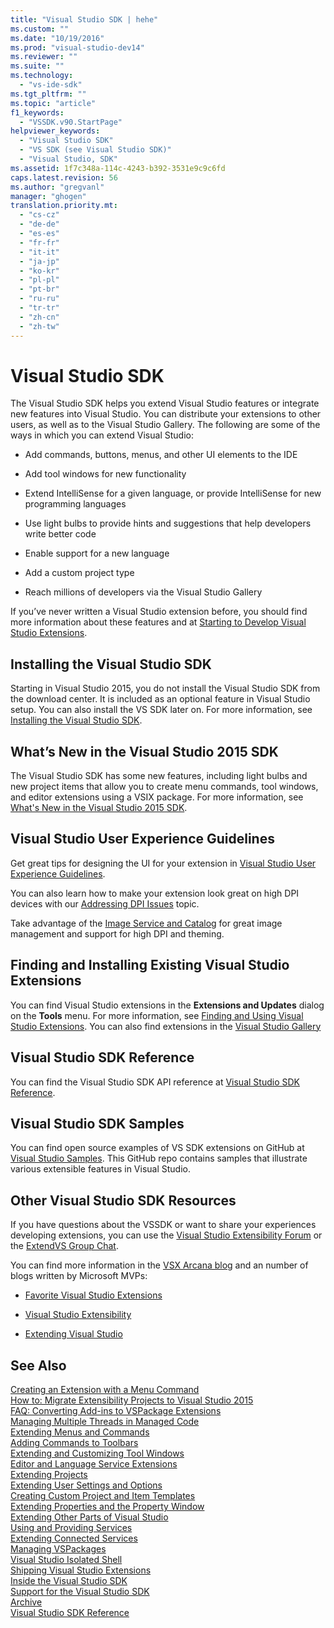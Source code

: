 ```yaml
---
title: "Visual Studio SDK | hehe"
ms.custom: ""
ms.date: "10/19/2016"
ms.prod: "visual-studio-dev14"
ms.reviewer: ""
ms.suite: ""
ms.technology: 
  - "vs-ide-sdk"
ms.tgt_pltfrm: ""
ms.topic: "article"
f1_keywords: 
  - "VSSDK.v90.StartPage"
helpviewer_keywords: 
  - "Visual Studio SDK"
  - "VS SDK (see Visual Studio SDK)"
  - "Visual Studio, SDK"
ms.assetid: 1f7c348a-114c-4243-b392-3531e9c9c6fd
caps.latest.revision: 56
ms.author: "gregvanl"
manager: "ghogen"
translation.priority.mt: 
  - "cs-cz"
  - "de-de"
  - "es-es"
  - "fr-fr"
  - "it-it"
  - "ja-jp"
  - "ko-kr"
  - "pl-pl"
  - "pt-br"
  - "ru-ru"
  - "tr-tr"
  - "zh-cn"
  - "zh-tw"
---
```

# Visual Studio SDK
The Visual Studio SDK helps you extend Visual Studio features or integrate new features into Visual Studio. You can distribute your extensions to other users, as well as to the Visual Studio Gallery. The following are some of the ways in which you can extend Visual Studio:  
  
-   Add commands, buttons, menus, and other UI elements to the IDE  
  
-   Add tool windows for new functionality  
  
-   Extend IntelliSense for a given language, or provide IntelliSense for new programming languages  
  
-   Use light bulbs to provide hints and suggestions that help developers write better code  
  
-   Enable support for a new language  
  
-   Add a custom project type  
  
-   Reach millions of developers via the Visual Studio Gallery  
  
 If you’ve never written a Visual Studio extension before, you should find more information about these features and at [Starting to Develop Visual Studio Extensions](../extensibility/starting-to-develop-visual-studio-extensions.md).  
  
## Installing the Visual Studio SDK  
 Starting in Visual Studio 2015, you do not install the Visual Studio SDK from the download center. It is included as an optional feature in Visual Studio setup. You can also install the VS SDK later on. For more information, see [Installing the Visual Studio SDK](../extensibility/installing-the-visual-studio-sdk.md).  
  
## What’s New in the Visual Studio 2015 SDK  
 The Visual Studio SDK has some new features, including light bulbs and new project items that allow you to create menu commands, tool windows, and editor extensions using a VSIX package. For more information, see [What's New in the Visual Studio 2015 SDK](../extensibility/what-s-new-in-the-visual-studio-2015-sdk.md).  
  
## Visual Studio User Experience Guidelines  
 Get great tips for designing the UI for your extension in [Visual Studio User Experience Guidelines](../extensibility/visual-studio-user-experience-guidelines.md).  
  
 You can also learn how to make your extension look great on high DPI devices with our [Addressing DPI Issues](../extensibility/addressing-dpi-issues2.md) topic.  
  
 Take advantage of the [Image Service and Catalog](../extensibility/image-service-and-catalog.md) for great image management and support for high DPI and theming.  
  
## Finding and Installing Existing Visual Studio Extensions  
 You can find Visual Studio extensions in the **Extensions and Updates** dialog on the **Tools** menu. For more information, see [Finding and Using Visual Studio Extensions](../ide/finding-and-using-visual-studio-extensions.md). You can also find extensions in the [Visual Studio Gallery](https://visualstudiogallery.msdn.microsoft.com/)  
  
## Visual Studio SDK Reference  
 You can find the Visual Studio SDK API reference at [Visual Studio SDK Reference](../extensibility/visual-studio-sdk-reference.md).  
  
## Visual Studio SDK Samples  
 You can find open source examples of VS SDK extensions on GitHub at [Visual Studio Samples](https://aka.ms/vs2015sdksamples). This GitHub repo contains samples that illustrate various extensible features in Visual Studio.  
  
## Other Visual Studio SDK Resources  
 If you have questions about the VSSDK or want to share your experiences developing extensions, you can use the [Visual Studio Extensibility Forum](https://social.msdn.microsoft.com/Forums/vstudio/home?forum=vsx) or the [ExtendVS Group Chat](https://gitter.im/Microsoft/extendvs).  
  
 You can find more information in the [VSX Arcana blog](http://blogs.msdn.com/b/vsx/) and an number of blogs written by Microsoft MVPs:  
  
-   [Favorite Visual Studio Extensions](http://geekswithblogs.net/sdorman/archive/2014/10/05/favorite-visual-studio-extensions.aspx)  
  
-   [Visual Studio Extensibility](http://www.visualstudioextensibility.com/overview/vs/)  
  
-   [Extending Visual Studio](http://blog.slaks.net/2013-10-18/extending-visual-studio-part-1-getting-started/)  
  
## See Also  
 [Creating an Extension with a Menu Command](../extensibility/creating-an-extension-with-a-menu-command.md)   
 [How to: Migrate Extensibility Projects to Visual Studio 2015](../extensibility/how-to--migrate-extensibility-projects-to-visual-studio-2015.md)   
 [FAQ: Converting Add-ins to VSPackage Extensions](../extensibility/faq--converting-add-ins-to-vspackage-extensions.md)   
 [Managing Multiple Threads in Managed Code](../extensibility/managing-multiple-threads-in-managed-code.md)   
 [Extending Menus and Commands](../extensibility/extending-menus-and-commands.md)   
 [Adding Commands to Toolbars](../extensibility/adding-commands-to-toolbars.md)   
 [Extending and Customizing Tool Windows](../extensibility/extending-and-customizing-tool-windows.md)   
 [Editor and Language Service Extensions](../extensibility/editor-and-language-service-extensions.md)   
 [Extending Projects](../extensibility/extending-projects.md)   
 [Extending User Settings and Options](../extensibility/extending-user-settings-and-options.md)   
 [Creating Custom Project and Item Templates](../extensibility/creating-custom-project-and-item-templates.md)   
 [Extending Properties and the Property Window](../extensibility/extending-properties-and-the-property-window.md)   
 [Extending Other Parts of Visual Studio](../extensibility/extending-other-parts-of-visual-studio.md)   
 [Using and Providing Services](../extensibility/using-and-providing-services.md)   
 [Extending Connected Services](../extensibility/extending-connected-services.md)   
 [Managing VSPackages](../extensibility/managing-vspackages.md)   
 [Visual Studio Isolated Shell](../extensibility/visual-studio-isolated-shell.md)   
 [Shipping Visual Studio Extensions](../extensibility/shipping-visual-studio-extensions.md)   
 [Inside the Visual Studio SDK](../Topic/Inside%20the%20Visual%20Studio%20SDK.md)   
 [Support for the Visual Studio SDK](../extensibility/support-for-the-visual-studio-sdk.md)   
 [Archive](../extensibility/archive.md)   
 [Visual Studio SDK Reference](../extensibility/visual-studio-sdk-reference.md)
